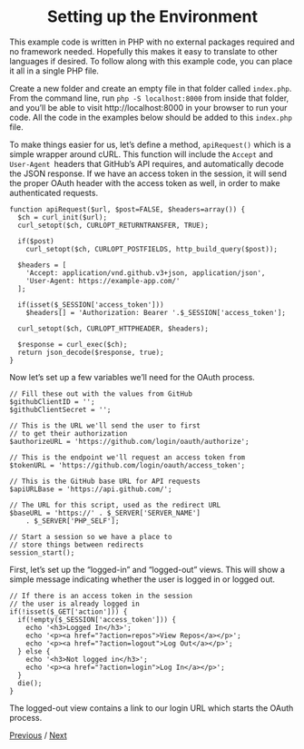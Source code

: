 <h1 align="center">Setting up the Environment</h1>

This example code is written in PHP with no external packages required and no framework needed. Hopefully this makes it easy to translate to other languages if desired. To follow along with this example code, you can place it all in a single PHP file.

Create a new folder and create an empty file in that folder called `index.php`. From the command line, run `php -S localhost:8000` from inside that folder, and you’ll be able to visit http://localhost:8000 in your browser to run your code. All the code in the examples below should be added to this `index.php` file.

To make things easier for us, let’s define a method, `apiRequest()` which is a simple wrapper around cURL. This function will include the `Accept` and `User-Agent `headers that GitHub’s API requires, and automatically decode the JSON response. If we have an access token in the session, it will send the proper OAuth header with the access token as well, in order to make authenticated requests.

```
function apiRequest($url, $post=FALSE, $headers=array()) {
  $ch = curl_init($url);
  curl_setopt($ch, CURLOPT_RETURNTRANSFER, TRUE);

  if($post)
    curl_setopt($ch, CURLOPT_POSTFIELDS, http_build_query($post));

  $headers = [
    'Accept: application/vnd.github.v3+json, application/json',
    'User-Agent: https://example-app.com/'
  ];

  if(isset($_SESSION['access_token']))
    $headers[] = 'Authorization: Bearer '.$_SESSION['access_token'];

  curl_setopt($ch, CURLOPT_HTTPHEADER, $headers);

  $response = curl_exec($ch);
  return json_decode($response, true);
}
```

Now let’s set up a few variables we’ll need for the OAuth process.

```
// Fill these out with the values from GitHub
$githubClientID = '';
$githubClientSecret = '';

// This is the URL we'll send the user to first
// to get their authorization
$authorizeURL = 'https://github.com/login/oauth/authorize';

// This is the endpoint we'll request an access token from
$tokenURL = 'https://github.com/login/oauth/access_token';

// This is the GitHub base URL for API requests
$apiURLBase = 'https://api.github.com/';

// The URL for this script, used as the redirect URL
$baseURL = 'https://' . $_SERVER['SERVER_NAME']
    . $_SERVER['PHP_SELF'];

// Start a session so we have a place to
// store things between redirects
session_start();
```

First, let’s set up the “logged-in” and “logged-out” views. This will show a simple message indicating whether the user is logged in or logged out.

```
// If there is an access token in the session
// the user is already logged in
if(!isset($_GET['action'])) {
  if(!empty($_SESSION['access_token'])) {
    echo '<h3>Logged In</h3>';
    echo '<p><a href="?action=repos">View Repos</a></p>';
    echo '<p><a href="?action=logout">Log Out</a></p>';
  } else {
    echo '<h3>Not logged in</h3>';
    echo '<p><a href="?action=login">Log In</a></p>';
  }
  die();
}
```

The logged-out view contains a link to our login URL which starts the OAuth process.

[Previous](https://github.com/alithecodeguy/articles/blob/main/OAuth/OAuth%202.0%20Simplified/02%20Accessing%20Data%20in%20an%20OAuth%20Server/01%20Create%20an%20Application/CreateAnApplication_en.md "Previous")
/
[Next](https://github.com/alithecodeguy/articles/blob/main/OAuth/OAuth%202.0%20Simplified/02%20Accessing%20Data%20in%20an%20OAuth%20Server/03%20Authorization%20Request/AuthorizationRequest_en.md "Next")

